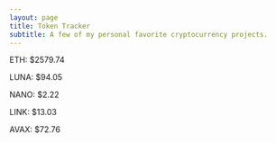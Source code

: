 ```yaml
---
layout: page
title: Token Tracker
subtitle: A few of my personal favorite cryptocurrency projects.
---
```


<!--BEGINCRYPTOINPUT-->
ETH: $2579.74

LUNA: $94.05

NANO: $2.22

LINK: $13.03

AVAX: $72.76

<!--ENDCRYPTOINPUT-->
